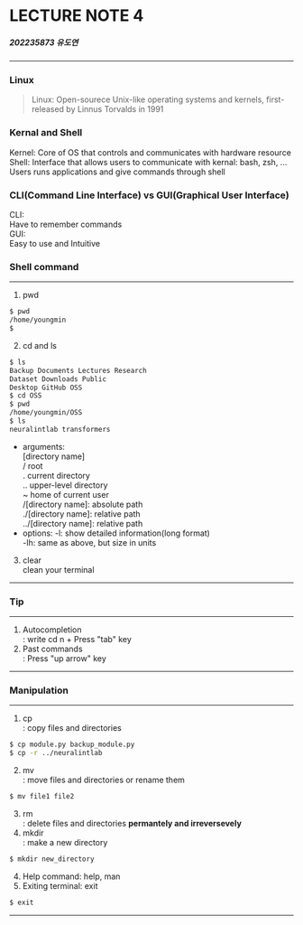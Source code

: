 # LECTURE NOTE 4
##### 202235873 유도연    
---
### Linux
> Linux: Open-sourece Unix-like operating systems and kernels, first-released by Linnus Torvalds in 1991

### Kernal and Shell
Kernel: Core of OS that controls and communicates with hardware resource     
Shell: Interface that allows users to communicate with kernal: bash, zsh, ...   
Users runs applications and give commands through shell

### CLI(Command Line Interface) vs GUI(Graphical User Interface)    
CLI:   
Have to remember commands    
GUI:   
Easy to use and Intuitive
### Shell command
---

1. pwd   
```sh
$ pwd
/home/youngmin
$
```
2. cd and ls   
```sh
$ ls
Backup Documents Lectures Research
Dataset Downloads Public
Desktop GitHub OSS
$ cd OSS
$ pwd
/home/youngmin/OSS
$ ls
neuralintlab transformers
```
- arguments:   
[directory name]   
/ root   
. current directory   
.. upper-level directory   
~ home of current user   
/[directory name]: absolute path   
./[directory name]: relative path   
../[directory name]: relative path   
- options:
 \-l: show detailed information(long format)   
\-lh: same as above, but size in units  
3. clear   
clean your terminal   

---
### Tip
--- 

1. Autocompletion   
: write cd n + Press "tab" key    
2. Past commands   
: Press "up arrow" key   

---
### Manipulation
--- 

1. cp   
: copy files and directories   
```sh
$ cp module.py backup_module.py
$ cp -r ../neuralintlab
```
2. mv   
: move files and directories or rename them   
```sh
$ mv file1 file2
```
3. rm   
: delete files and directories **permantely and irreversevely**   
4. mkdir   
: make a new directory   
```sh
$ mkdir new_directory
```
4. Help command: help, man
5. Exiting terminal: exit
```sh
$ exit
```

---
